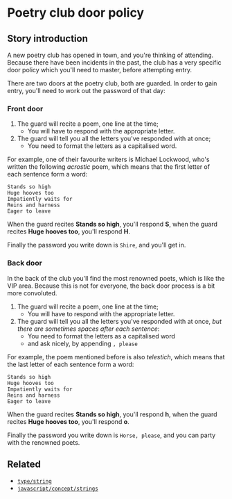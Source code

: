 # Poetry club door policy

## Story introduction

A new poetry club has opened in town, and you're thinking of attending. Because
there have been incidents in the past, the club has a very specific door policy
which you'll need to master, before attempting entry.

There are two doors at the poetry club, both are guarded. In order to gain
entry, you'll need to work out the password of that day:

### Front door

1. The guard will recite a poem, one line at the time;
   - You will have to respond with the appropriate letter.
2. The guard will tell you all the letters you've responded with at once;
   - You need to format the letters as a capitalised word.

For example, one of their favourite writers is Michael Lockwood, who's written
the following _acrostic_ poem, which means that the first letter of each
sentence form a word:

```text
Stands so high
Huge hooves too
Impatiently waits for
Reins and harness
Eager to leave
```

When the guard recites **Stands so high**, you'll respond **S**, when the guard
recites **Huge hooves too**, you'll respond **H**.

Finally the password you write down is `Shire`, and you'll get in.

### Back door

In the back of the club you'll find the most renowned poets, which is like the
VIP area. Because this is not for everyone, the back door process is a bit more
convoluted.

1. The guard will recite a poem, one line at the time;
   - You will have to respond with the appropriate letter.
2. The guard will tell you all the letters you've responded with at once, _but
   there are sometimes spaces after each sentence_:
   - You need to format the letters as a capitalised word
   - and ask nicely, by appending `, please`

For example, the poem mentioned before is also _telestich_, which means that
the last letter of each sentence form a word:

```text
Stands so high
Huge hooves too
Impatiently waits for
Reins and harness
Eager to leave
```

When the guard recites **Stands so high**, you'll respond **h**, when the guard
recites **Huge hooves too**, you'll respond **o**.

Finally the password you write down is `Horse, please`, and you can party
with the renowned poets.

## Related

- [`type/string`][type-string]
- [`javascript/concept/strings`][javascript-concept-strings]

[type-string]: ../types/string.md
[javascript-concept-strings]: ../../languages/javascript/exercises/concept/strings
